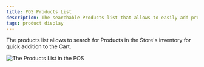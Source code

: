 ```yaml
---
title: POS Products List
description: The searchable Products list that allows to easily add products to the POS cart.
tags: product display
---
```


The products list allows to search for Products in the Store's inventory for quick addition to the Cart.

![The Products List in the POS](https://s3.amazonaws.com/wcpos/screenshots/Point_of_Sale_-_Localhost_2016-12-18_23-32-45.png)